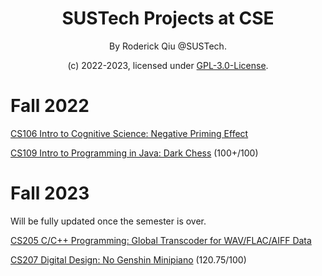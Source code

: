 <div align="center">

# SUSTech Projects at CSE

By Roderick Qiu @SUSTech.

(c) 2022-2023, licensed under [GPL-3.0-License](https://github.com/RoderickQiu/SUSTech_CSE_Projects?tab=GPL-3.0-1-ov-file).

</div>

# Fall 2022

[CS106 Intro to Cognitive Science: Negative Priming Effect](https://github.com/RoderickQiu/SUSTech_CSE_Projects/tree/main/CS106_2022_Fall)

[CS109 Intro to Programming in Java: Dark Chess](https://github.com/RoderickQiu/SUSTech_CSE_Projects/tree/main/CS109_2022_Fall) (100+/100)

# Fall 2023

Will be fully updated once the semester is over.

[CS205 C/C++ Programming: Global Transcoder for WAV/FLAC/AIFF Data](https://github.com/RoderickQiu/gtwd-CS205-C-CPP)

[CS207 Digital Design: No Genshin Minipiano](https://github.com/Charley-xiao/No-Genshin) (120.75/100)
